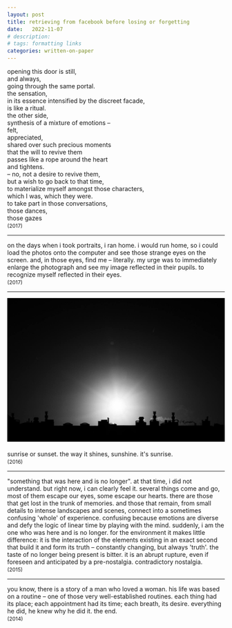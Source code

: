 ```yaml
---
layout: post
title: retrieving from facebook before losing or forgetting
date:   2022-11-07
# description: 
# tags: formatting links
categories: written-on-paper
---
```


opening this door is still,
<br> and always,
<br> going through the same portal.
<br> the sensation,
<br> in its essence intensified by the discreet facade,
<br> is like a ritual.
<br> the other side,
<br> synthesis of a mixture of emotions –
<br> felt,
<br> appreciated,
<br> shared over such precious moments
<br> that the will to revive them
<br> passes like a rope around the heart
<br> and tightens.
<br> – no, not a desire to revive them,
<br> but a wish to go back to that time,
<br> to materialize myself amongst those characters,
<br> which I was, which they were.
<br> to take part in those conversations,
<br> those dances,
<br> those gazes
<br> <span style="font-size:12px">(2017) </span>

<hr>

on the days when i took portraits, i ran home. i would run home, so i could load the photos onto the computer and see those strange eyes on the screen. and, in those eyes, find me – literally. my urge was to immediately enlarge the photograph and see my image reflected in their pupils. to recognize myself reflected in their eyes.
<br> <span style="font-size:12px">(2017) </span>

<hr>

<div>
    <img src="/assets/img/sunrise.jpg" class="my-image rounded z-depth-1" zoomable=true>
</div>
<br> sunrise or sunset. the way it shines, sunshine. it's sunrise. 
<br> <span style="font-size:12px">(2016) </span>

<hr>

"something that was here and is no longer". at that time, i did not understand. but right now, i can clearly feel it. several things come and go, most of them escape our eyes, some escape our hearts. there are those that get lost in the trunk of memories. and those that remain, from small details to intense landscapes and scenes, connect into a sometimes confusing 'whole' of experience. confusing because emotions are diverse and defy the logic of linear time by playing with the mind. suddenly, i am the one who was here and is no longer. for the environment it makes little difference: it is the interaction of the elements existing in an exact second that build it and form its truth – constantly changing, but always 'truth'. the taste of no longer being present is bitter. it is an abrupt rupture, even if foreseen and anticipated by a pre-nostalgia. contradictory nostalgia.
<br> <span style="font-size:12px">(2015) </span>

<hr>

you know, there is a story of a man who loved a woman. his life was based on a routine – one of those very well-established routines. each thing had its place; each appointment had its time; each breath, its desire. everything he did, he knew why he did it. the end.
<br> <span style="font-size:12px">(2014) </span>
